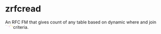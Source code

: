 # zrfcread
An RFC FM that gives count of any table based on dynamic where and join criteria.
<img align="left" alt="CSS3" width="26px" src="/images/rfc.png" />
